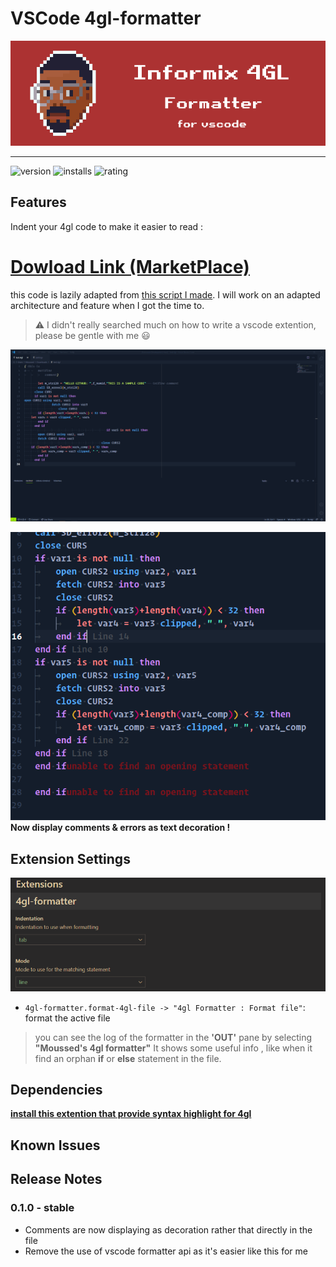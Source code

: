 # VSCode 4gl-formatter

![banner](https://raw.githubusercontent.com/Di-KaZ/vscode-4gl-formatter/main/img/ifx-4gl-formatter.png)

-----
![version](https://vsmarketplacebadge.apphb.com/version/GEETMOUSSED.4gl-formatter.svg
)    ![installs](https://vsmarketplacebadge.apphb.com/installs/GEETMOUSSED.4gl-formatter.svg) ![rating](https://vsmarketplacebadge.apphb.com/rating-short/GEETMOUSSED.4gl-formatter.svg)

## Features
Indent your 4gl code to make it easier to read :

# [Dowload Link (MarketPlace)](https://marketplace.visualstudio.com/items?itemName=GEETMOUSSED.4gl-formatter)
this code is lazily adapted from [this script I made](https://github.com/Di-KaZ/informix-4gl-formatter).
I will work on an adapted architecture and feature when I got the time to.

> ⚠ I didn't really searched much on how to write a vscode extention, please be gentle with me 😃

![preview](https://raw.githubusercontent.com/Di-KaZ/vscode-4gl-formatter/main/img/preview.gif)

![comments](https://raw.githubusercontent.com/Di-KaZ/vscode-4gl-formatter/main/img/comment_preview.PNG)
**Now display comments & errors as text decoration !**

## Extension Settings
![settings](https://raw.githubusercontent.com/Di-KaZ/vscode-4gl-formatter/main/img/preview_settings.PNG)

* `4gl-formatter.format-4gl-file -> "4gl Formatter : Format file"`:  format the active file

> you can see the log of the formatter in the **'OUT'** pane by selecting **"Moussed's 4gl formatter"**
 It shows some useful info , like when it find an orphan **if** or **else** statement in the file.

## Dependencies

[**install this extention that provide syntax highlight for 4gl**](https://marketplace.visualstudio.com/items?itemName=eurrutia.ifx-4gl)

## Known Issues


## Release Notes

### 0.1.0 - stable
 - Comments are now displaying as decoration rather that directly in the file
- Remove the use of vscode formatter api as it's easier like this for me

